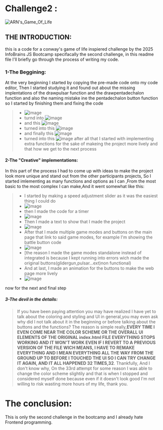 # Challenge2 :
![ARN's_Game_Of_Life](https://github.com/user-attachments/assets/f9627cad-54e3-4f8f-b75b-c033ce6c610f)
## **THE INTRODUCTION:** 
this is a code for a conway's game of life inspiered challenge by the 2025 InfoBrains JS Bootcamp specifacally the second challenge, in this readme file I'll briefly go through the process of writing my code.
### **1-The Beggining:**
At the very beginning I started by copying the pre-made code onto my code editor, Then I started studying it and found out about the missing implentations of the drawpulsar function and the drawpentadechalon function and also the naming mistake ine the pentadechalon button function so I started by finishing them and fixing the code
>- ![image](https://github.com/user-attachments/assets/8cbcd666-3b19-486e-9f9b-fcf3957ccdd2)
>- turnd into ![image](https://github.com/user-attachments/assets/e4aa31d3-277b-4567-9506-340d73084f84)
>- and this ![image](https://github.com/user-attachments/assets/ce4fc3e6-a63f-457e-85ee-86b2a2c7fa8f)
>- turned into this ![image](https://github.com/user-attachments/assets/5e9f4a71-c1db-4081-889e-4d738a1aefe5)
>- and finally this ![image](https://github.com/user-attachments/assets/aa610a97-3e55-4517-abda-c085e1ada4eb)
>- turned into this ![image](https://github.com/user-attachments/assets/ed3e1a91-ba2b-408e-a019-491d5d649b63)
after all that I started with implementing extra functions for the sake of makeing the project more lively and that how we get to the next process
#### **2-The "Creative" implementations:**
In this part of the process I had to come up with ideas to make the project look more unique and stand out from the other participants projects, So I started imlementing as many functions and options as I can ,From the most basic to the most complex I can make,And it went somewhat like this:
>- I started by making a speed adjustment slider as it was the easiest thing I could do
>- ![image](https://github.com/user-attachments/assets/cb88aca9-502c-45b5-a2df-960369453e4a)
>- then I made the code for a timer
>- ![image](https://github.com/user-attachments/assets/fe893f21-3543-4e35-9496-a2b2078ddd4e)
>- Then I made a text to show that I made the project
>- ![image](https://github.com/user-attachments/assets/65a98a8d-9c73-480e-9552-0088bc2460b9)
>- After that I made multiple game modes and buttons on the main page that link to said game modes, for example I'm showing the battle button code
>- ![image](https://github.com/user-attachments/assets/67b67c2f-db44-4448-83f8-03ac992d0d0b)
>- [the reason I made the game modes standalone instead of integrated is because I kept running into errors wich made the original buttons(glidergun,pulsar...ext)non functional)
>- And at last, I made an animation for the buttons to make the web page more lively
>- ![image](https://github.com/user-attachments/assets/12af6723-b40a-497f-a0e8-23eea4aab252)

now for the next and final step
##### **3-The devil in the details:**
>If you have been paying attention you may have realized I have yet to talk about the coloring and styling and UI in general,you may even ask why did I not talk about it in the beginning or before talking about the buttons and the functions?
>The reason is simple really,**EVERY TIME I EVEN COME NEAR THE COLOR SCHEME OR THE OVERALL UI ELEMENTS OF THE ORIGINAL index.html FILE EVERYTHING STOPS WORKING AND IT WON'T WORK EVEN IF I REVERT TO A PREVIOUS VERSION OF THE FILE WICH MEANS, I HAVE TO REMAKE EVERYTHING AND I MEAN EVERYTHING ALL THE WAY FROM THE GROUND UP TO BEFORE I TOUCHED THE UI SO I CAN TRY CHANGE IT AGAIN, AND IT ALL HAPPENED 32 TIMES,32**.
>Thankfully, And I don't know why, On the 33rd attempt for some reason I was able to change the color scheme slightily and that is when I stopped and considered myself done because even if it doesn't look good I'm not willing to risk wasting more hours of my life, thank you.
# **The conclusion:**
This is only the second challenge in the bootcamp and I already hate Frontend programming.
